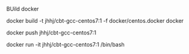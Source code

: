 BUild docker

docker build -t jhhj/cbt-gcc-centos7:1 -f docker/centos.docker  docker

docker push jhhj/cbt-gcc-centos7:1

docker run -it jhhj/cbt-gcc-centos7:1 /bin/bash
